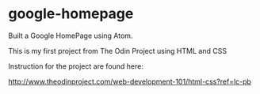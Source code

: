# google-homepage
Built a Google HomePage using Atom.

This is my first project from The Odin Project using HTML and CSS

Instruction for the project are found here:

http://www.theodinproject.com/web-development-101/html-css?ref=lc-pb
